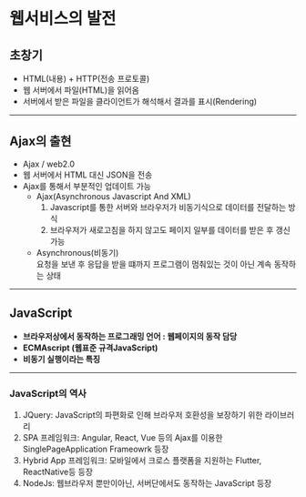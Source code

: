 # 웹서비스의 발전

## 초창기 
- HTML(내용) + HTTP(전송 프로토콜)
- 웹 서버에서 파일(HTML)을 읽어옴
- 서버에서 받은 파일을 클라이언트가 해석해서  결과를 표시(Rendering)
*** 
## Ajax의 출현
- Ajax / web2.0
- 웹 서버에서 HTML 대신 JSON을 전송
- Ajax를 통해서 부분적인 업데이트 가능
    - Ajax(Asynchronous Javascript And XML)<br>
        1. Javascript를 통한 서버와 브라우저가 비동기식으로 데이터를 전달하는 방식
        2. 브라우저가 새로고침을 하지 않고도 페이지 일부를 데이터를 받은 후 갱신 가능
    - Asynchronous(비동기) <br>
        요청을 보낸 후 응답을 받을 떄까지 프로그램이 멈춰있는 것이 아닌 계속 동작하는 상태
      
*** 

## JavaScript
* **브라우저상에서 동작하는 프로그래밍 언어 : 웹페이지의 동작 담당**
* **ECMAscript (웹표준 규격JavaScript)**
* **비동기 실행이라는 특징**
***
### JavaScript의 역사
1. JQuery: JavaScript의 파편화로 인해 브라우저 호환성을 보장하기 위한 라이브러리
2. SPA 프레임워크: Angular, React, Vue 등의 Ajax를 이용한 SinglePageApplication Frameowrk 등장
3. Hybrid App 프레임워크: 모바일에서 크로스 플랫폼을 지원하는 Flutter, ReactNative등 등장
4. NodeJs: 웹브라우저 뿐만이아닌, 서버단에서도 동작하는 JavaScript 등장

